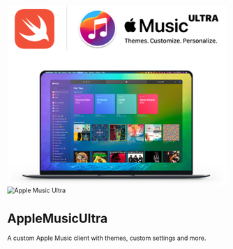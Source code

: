 ![Apple Music Ultra](Cover.jpg)
![Apple Music Ultra](Cover.gif)

# AppleMusicUltra
 A custom Apple Music client with themes, custom settings and more.
